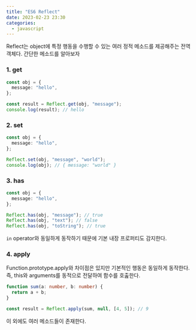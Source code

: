 ```yaml
---
title: "ES6 Reflect"
date: 2023-02-23 23:30
categories:
  - javascript
---
```


Reflect는 object에 특정 행동을 수행할 수 있는 여러 정적 메소드를 제공해주는 전역 객체다. 간단한 메소드를 알아보자

### 1. get

```typescript
const obj = {
  message: "hello",
};

const result = Reflect.get(obj, "message");
console.log(result); // hello
```

### 2. set

```typescript
const obj = {
  message: "hello",
};

Reflect.set(obj, "message", "world");
console.log(obj); // { message: "world" }
```

### 3. has

```typescript
const obj = {
  message: "hello",
};

Reflect.has(obj, "message"); // true
Reflect.has(obj, "text"); // false
Reflect.has(obj, "toString"); // true
```

`in` operator와 동일하게 동작하기 때문에 기본 내장 프로퍼티도 감지한다.

### 4. apply

Function.prototype.apply와 차이점은 있지만 기본적인 행동은 동일하게 동작한다. 즉, this와 arguments를 동적으로 전달하여 함수를 호춢한다.

```typescript
function sum(a: number, b: number) {
  return a + b;
}

const result = Reflect.apply(sum, null, [4, 5]); // 9
```

이 외에도 여러 메소드들이 존재한다.
